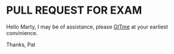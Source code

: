 # PULL REQUEST FOR EXAM

Hello Marty, I may be of assistance, please [GITme](https://github.com/Poisonyvee) at your earliest convinience. 

Thanks, 
Pat
